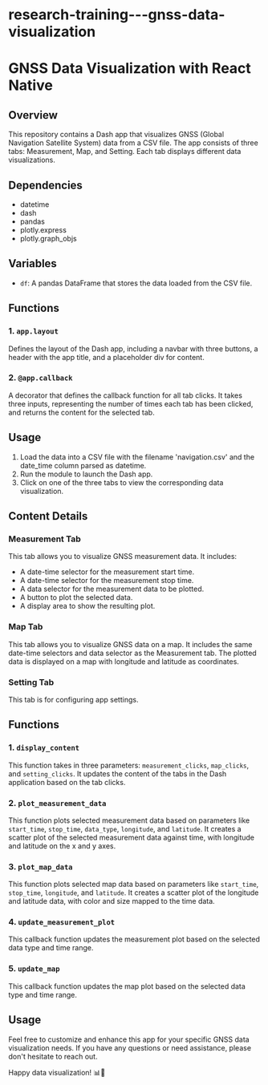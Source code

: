 # research-training---gnss-data-visualization
# GNSS Data Visualization with React Native

## Overview

This repository contains a Dash app that visualizes GNSS (Global Navigation Satellite System) data from a CSV file. The app consists of three tabs: Measurement, Map, and Setting. Each tab displays different data visualizations.

## Dependencies

- datetime
- dash
- pandas
- plotly.express
- plotly.graph_objs

## Variables

- `df`: A pandas DataFrame that stores the data loaded from the CSV file.

## Functions

### 1. `app.layout`

Defines the layout of the Dash app, including a navbar with three buttons, a header with the app title, and a placeholder div for content.

### 2. `@app.callback`

A decorator that defines the callback function for all tab clicks. It takes three inputs, representing the number of times each tab has been clicked, and returns the content for the selected tab.

## Usage

1. Load the data into a CSV file with the filename 'navigation.csv' and the date_time column parsed as datetime.
2. Run the module to launch the Dash app.
3. Click on one of the three tabs to view the corresponding data visualization.

## Content Details

### Measurement Tab

This tab allows you to visualize GNSS measurement data. It includes:

- A date-time selector for the measurement start time.
- A date-time selector for the measurement stop time.
- A data selector for the measurement data to be plotted.
- A button to plot the selected data.
- A display area to show the resulting plot.

### Map Tab

This tab allows you to visualize GNSS data on a map. It includes the same date-time selectors and data selector as the Measurement tab. The plotted data is displayed on a map with longitude and latitude as coordinates.

### Setting Tab

This tab is for configuring app settings.

## Functions

### 1. `display_content`

This function takes in three parameters: `measurement_clicks`, `map_clicks`, and `setting_clicks`. It updates the content of the tabs in the Dash application based on the tab clicks.

### 2. `plot_measurement_data`

This function plots selected measurement data based on parameters like `start_time`, `stop_time`, `data_type`, `longitude`, and `latitude`. It creates a scatter plot of the selected measurement data against time, with longitude and latitude on the x and y axes.

### 3. `plot_map_data`

This function plots selected map data based on parameters like `start_time`, `stop_time`, `longitude`, and `latitude`. It creates a scatter plot of the longitude and latitude data, with color and size mapped to the time data.

### 4. `update_measurement_plot`

This callback function updates the measurement plot based on the selected data type and time range.

### 5. `update_map`

This callback function updates the map plot based on the selected data type and time range.

## Usage

Feel free to customize and enhance this app for your specific GNSS data visualization needs. If you have any questions or need assistance, please don't hesitate to reach out.

Happy data visualization! 📊🚀
